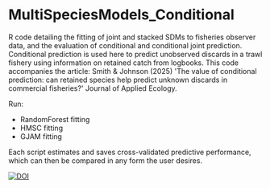 # MultiSpeciesModels_Conditional
R code detailing the fitting of joint and stacked SDMs to fisheries observer data, and the evaluation of conditional and conditional joint prediction. Conditional prediction is used here to predict unobserved discards in a trawl fishery using information on retained catch from logbooks. This code accompanies the article: Smith & Johnson (2025) 'The value of conditional prediction: can retained species help predict unknown discards in commercial fisheries?' Journal of Applied Ecology.

Run:
- RandomForest fitting
- HMSC fitting
- GJAM fitting

Each script estimates and saves cross-validated predictive performance, which can then 
be compared in any form the user desires.

[![DOI](https://zenodo.org/badge/DOI/10.5281/zenodo.15116879.svg)](https://doi.org/10.5281/zenodo.15116879)
